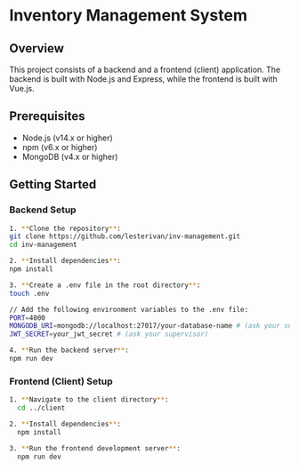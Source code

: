 # Inventory Management System

## Overview
This project consists of a backend and a frontend (client) application. The backend is built with Node.js and Express, while the frontend is built with Vue.js.

## Prerequisites
- Node.js (v14.x or higher)
- npm (v6.x or higher)
- MongoDB (v4.x or higher)

## Getting Started

### Backend Setup
  ```sh
1. **Clone the repository**:
  git clone https://github.com/lesterivan/inv-management.git
  cd inv-management

2. **Install dependencies**:
  npm install

3. **Create a .env file in the root directory**:
  touch .env

  // Add the following environment variables to the .env file:
  PORT=4000
  MONGODB_URI=mongodb://localhost:27017/your-database-name # (ask your supervisor)
  JWT_SECRET=your_jwt_secret # (ask your supervisor)

4. **Run the backend server**:
npm run dev
```

### Frontend (Client) Setup
```sh
1. **Navigate to the client directory**:
  cd ../client

2. **Install dependencies**:
  npm install

3. **Run the frontend development server**:
  npm run dev
```
